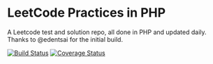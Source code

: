 # LeetCode Practices in PHP

A Leetcode test and solution repo, all done in PHP and updated daily. Thanks to @edentsai for the initial build.

<a href="https://travis-ci.org/anson-li/leetcode-practices-in-php"><img src="https://travis-ci.org/anson-li/leetcode-practices-in-php.svg" alt="Build Status"></a>
<a href='https://coveralls.io/github/anson-li/leetcode-practices-in-php'><img src='https://coveralls.io/repos/github/anson-li/leetcode-practices-in-php/badge.svg' alt='Coverage Status' /></a>
